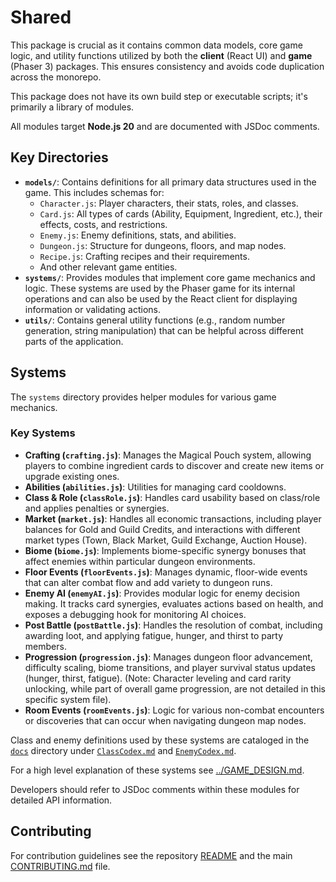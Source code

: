 # Shared

This package is crucial as it contains common data models, core game logic, and utility functions utilized by both the **client** (React UI) and **game** (Phaser 3) packages. This ensures consistency and avoids code duplication across the monorepo.

This package does not have its own build step or executable scripts; it's primarily a library of modules.

All modules target **Node.js 20** and are documented with JSDoc comments.

## Key Directories

-   **`models/`**: Contains definitions for all primary data structures used in the game. This includes schemas for:
    -   `Character.js`: Player characters, their stats, roles, and classes.
    -   `Card.js`: All types of cards (Ability, Equipment, Ingredient, etc.), their effects, costs, and restrictions.
    -   `Enemy.js`: Enemy definitions, stats, and abilities.
    -   `Dungeon.js`: Structure for dungeons, floors, and map nodes.
    -   `Recipe.js`: Crafting recipes and their requirements.
    -   And other relevant game entities.
-   **`systems/`**: Provides modules that implement core game mechanics and logic. These systems are used by the Phaser game for its internal operations and can also be used by the React client for displaying information or validating actions.
-   **`utils/`**: Contains general utility functions (e.g., random number generation, string manipulation) that can be helpful across different parts of the application.

## Systems

The `systems` directory provides helper modules for various game mechanics.

### Key Systems

-   **Crafting (`crafting.js`)**: Manages the Magical Pouch system, allowing players to combine ingredient cards to discover and create new items or upgrade existing ones.
-   **Abilities (`abilities.js`)**: Utilities for managing card cooldowns.
-   **Class & Role (`classRole.js`)**: Handles card usability based on class/role and applies penalties or synergies.
-   **Market (`market.js`)**: Handles all economic transactions, including player balances for Gold and Guild Credits, and interactions with different market types (Town, Black Market, Guild Exchange, Auction House).
-   **Biome (`biome.js`)**: Implements biome-specific synergy bonuses that affect enemies within particular dungeon environments.
-   **Floor Events (`floorEvents.js`)**: Manages dynamic, floor-wide events that can alter combat flow and add variety to dungeon runs.
-   **Enemy AI (`enemyAI.js`)**: Provides modular logic for enemy decision making.
    It tracks card synergies, evaluates actions based on health, and exposes a
    debugging hook for monitoring AI choices.
-   **Post Battle (`postBattle.js`)**: Handles the resolution of combat, including awarding loot, and applying fatigue, hunger, and thirst to party members.
-   **Progression (`progression.js`)**: Manages dungeon floor advancement, difficulty scaling, biome transitions, and player survival status updates (hunger, thirst, fatigue). (Note: Character leveling and card rarity unlocking, while part of overall game progression, are not detailed in this specific system file).
-   **Room Events (`roomEvents.js`)**: Logic for various non-combat encounters or discoveries that can occur when navigating dungeon map nodes.

Class and enemy definitions used by these systems are cataloged in the
[`docs`](../docs) directory under
[`ClassCodex.md`](../docs/ClassCodex.md) and
[`EnemyCodex.md`](../docs/EnemyCodex.md).

For a high level explanation of these systems see
[../GAME_DESIGN.md](../GAME_DESIGN.md).

Developers should refer to JSDoc comments within these modules for detailed API information.

## Contributing

For contribution guidelines see the repository [README](../README.md) and the main [CONTRIBUTING.md](../CONTRIBUTING.md) file.

